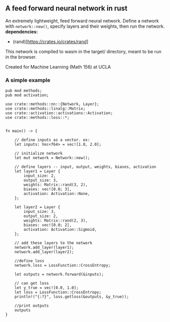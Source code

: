 
## A feed forward neural network in rust

An extremely lightweight, feed forward neural network. Define a network with ```network::new()```, specify layers and their weights, then run the network.
**dependencies:**
- (rand)[https://crates.io/crates/rand]

This network is compiled to wasm in the target/ directory, meant to be run in the browser. 

Created for Machine Learning (Math 156) at UCLA

### A simple example

```
pub mod methods;
pub mod activation;

use crate::methods::nn::{Network, Layer};
use crate::methods::linalg::Matrix;
use crate::activation::activations::Activation;
use crate::methods::loss::*;


fn main() -> {
    
    // define inputs as a vector. ex:
    let inputs: Vec<f64> = vec![1.0, 2.0];

    // initialize network
    let mut network = Network::new();

    // define layers -- input, output, weights, biases, activation
    let layer1 = Layer {
        input_size: 2,
        output_size: 3,
        weights: Matrix::rand(3, 2),
        biases: vec![0.0; 3],
        activation: Activation::None,
    };

    let layer2 = Layer {
        input_size: 3,
        output_size: 2,
        weights: Matrix::rand(2, 3),
        biases: vec![0.0; 2],
        activation: Activation::Sigmoid,
    };

    // add these layers to the network
    network.add_layer(layer1);
    network.add_layer(layer2);

    //define loss
    network.loss = LossFunction::CrossEntropy;

    let outputs = network.forward(&inputs);

    // can get loss 
    let y_true = vec![0.0, 1.0];
    let loss = LossFunction::CrossEntropy;
    println!("{:?}", loss.getloss(&outputs, &y_true));
    
    //print outputs
    outputs
}
```


